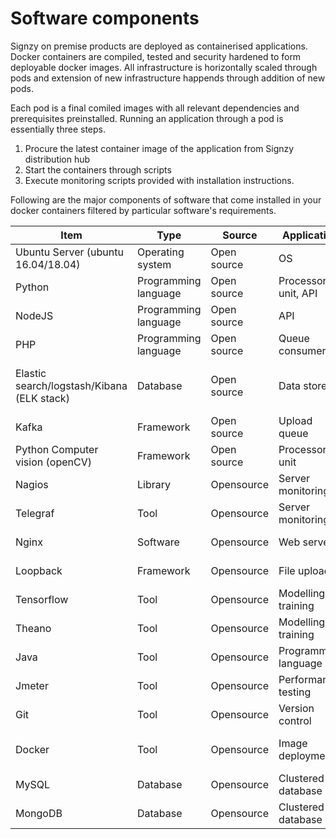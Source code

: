 # Software components

Signzy on premise products are deployed as containerised applications. Docker containers are compiled, tested and security hardened to form deployable docker images. All infrastructure is horizontally scaled through pods and extension of new infrastructure happends through addition of new pods.

Each pod is a final comiled images with all relevant dependencies and prerequisites preinstalled. Running an application through a pod is essentially three steps.

1. Procure the latest container image of the application from Signzy distribution hub
2. Start the containers through scripts
3. Execute monitoring scripts provided with installation instructions.

Following are the major components of software that come installed in your docker containers filtered by particular software's requirements.

| Item                                       | Type                 | Source      | Application          | Licence 1                                                                                                                                          |
| ------------------------------------------ | -------------------- | ----------- | -------------------- | -------------------------------------------------------------------------------------------------------------------------------------------------- |
| Ubuntu Server (ubuntu 16.04/18.04)         | Operating system     | Open source | OS                   | [GPL](http://www.gnu.org/copyleft/gpl.html)                                                                                                        |
| Python                                     | Programming language | Open source | Processor unit, API  | [http://opencv.org/license.html](http://opencv.org/license.html)                                                                                   |
| NodeJS                                     | Programming language | Open source | API                  | [https://github.com/nodejs/node/blob/master/LICENSE](https://github.com/nodejs/node/blob/master/LICENSE)                                           |
| PHP                                        | Programming language | Open source | Queue consumer       | [http://php.net/license/index.php](http://php.net/license/index.php)                                                                               |
| Elastic search/logstash/Kibana (ELK stack) | Database             | Open source | Data store           | [https://www.elastic.co/guide/en/shield/current/license-management.html](https://www.elastic.co/guide/en/shield/current/license-management.html)   |
| Kafka                                      | Framework            | Open source | Upload queue         | [https://github.com/kafka-dev/kafka/blob/master/LICENSE](https://github.com/kafka-dev/kafka/blob/master/LICENSE)                                   |
| Python Computer vision (openCV)            | Framework            | Open source | Processor unit       | [http://opencv.org/license.html](http://opencv.org/license.html)                                                                                   |
| Nagios                                     | Library              | Opensource  | Server monitoring    | [https://www.nagios.com/legal/licenses/](https://www.nagios.com/legal/licenses/)                                                                   |
| Telegraf                                   | Tool                 | Opensource  | Server monitoring    | [https://github.com/influxdata/telegraf/blob/master/LICENSE](https://github.com/influxdata/telegraf/blob/master/LICENSE)                           |
| Nginx                                      | Software             | Opensource  | Web server           | [https://github.com/nginx/nginx/blob/master/docs/text/LICENSE](https://github.com/nginx/nginx/blob/master/docs/text/LICENSE)                       |
| Loopback                                   | Framework            | Opensource  | File upload          | [https://github.com/strongloop/loopback/blob/master/LICENSE](https://github.com/strongloop/loopback/blob/master/LICENSE)                           |
| Tensorflow                                 | Tool                 | Opensource  | Modelling & training | [https://github.com/tensorflow/tensorflow/blob/master/LICENSE](https://github.com/tensorflow/tensorflow/blob/master/LICENSE)                       |
| Theano                                     | Tool                 | Opensource  | Modelling & training | [http://deeplearning.net/software/theano/LICENSE.html](http://deeplearning.net/software/theano/LICENSE.html)                                       |
| Java                                       | Tool                 | Opensource  | Programming language | [http://deeplearning.net/software/theano/LICENSE.html](http://deeplearning.net/software/theano/LICENSE.html)                                       |
| Jmeter                                     | Tool                 | Opensource  | Performance testing  | [http://svn.apache.org/repos/asf/jmeter/tags/v2\_4/docs/license.html](http://svn.apache.org/repos/asf/jmeter/tags/v2\_4/docs/license.html)         |
| Git                                        | Tool                 | Opensource  | Version control      |                                                                                                                                                    |
| Docker                                     | Tool                 | Opensource  | Image deployment     | [https://www.docker.com/legal/docker-software-end-user-license-agreement](https://www.docker.com/legal/docker-software-end-user-license-agreement) |
| MySQL                                      | Database             | Opensource  | Clustered database   | [https://www.mysql.com/about/legal/](https://www.mysql.com/about/legal/)                                                                           |
| MongoDB                                    | Database             | Opensource  | Clustered database   | [https://www.mongodb.com/community/licensing](https://www.mongodb.com/community/licensing)                                                         |



